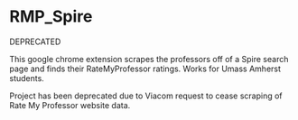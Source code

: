 # RMP_Spire

DEPRECATED

This google chrome extension scrapes the professors off of a Spire search page and finds their RateMyProfessor ratings. 
Works for Umass Amherst students.

Project has been deprecated due to Viacom request to cease scraping of Rate My Professor website data.
